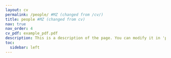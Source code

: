 ```yaml
---
layout: cv
permalink: /people/ #MZ (changed from /cv/)
title: people #MZ (changed from cv)
nav: true
nav_order: 4
cv_pdf: example_pdf.pdf
description: This is a description of the page. You can modify it in 'pages/_cv.md'. You can also change or remove the top pdf download button.
toc:
  sidebar: left
---
```

